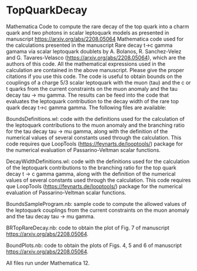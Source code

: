 # TopQuarkDecay
Mathematica Code to compute the rare decay of the top quark into a charm quark and two photons in scalar leptoquark models as presented in manuscript https://arxiv.org/abs/2208.05064
Mathematica code used for the calculations presented in the
manuscript Rare decay t->c gamma gamama via scalar leptoquark
doublets by A. Bolanos, R. Sanchez-Velez and G. Tavares-Velasco
(https://arxiv.org/abs/2208.05064), which are the authors of this
code. All the mathematical expressions used in the calculation are
contained in the above manuscript. Please give the proper citations
if you use this code. The code is useful to obtain bounds on the
couplings of a charge 5/3 scalar leptoquark with the muon (tau) and
the c or t quarks from the current constraints on the muon anomaly
and the tau decay tau -> mu gamma. The results can be feed into the
code that evaluates the leptoquark contribution to the decay width
of the rare top quark decay t->c gamma gamma. The following files
are available:

BoundsDefinitions.wl: code with the definitions used for the
calculation of the leptoquark contributions to the muon anomaly and
the branching ratio for the tau decay tau -> mu gamma, along with
the definition of the numerical values of several constants used
through the calculation. This code requires que LoopTools
(https://feynarts.de/looptools/) package for the numerical
evaluation of Passarino-Veltman scalar functions.

DecayWidthDefinitions.wl: code with the definitions used for the
calculation of the leptoquark contributions to the branching ratio
for the top quark decay t -> c gamma gamma, along with the
definition of the numerical values of several constants used
through the calculation. This code requires que LoopTools
(https://feynarts.de/looptools/) package for the numerical
evaluation of Passarino-Veltman scalar functions.

BoundsSampleProgram.nb: sample code to compute the allowed values
of the leptoquark couplings from the current constraints on the
muon anomaly and the tau decay tau -> mu gamma.

BRTopRareDecay.nb: code to obtain the plot of Fig. 7 of manuscript
https://arxiv.org/abs/2208.05064.

BoundPlots.nb: code to obtain the plots of Figs. 4, 5 and 6 of
manuscript https://arxiv.org/abs/2208.05064.

All files run under Mathematica 12.
